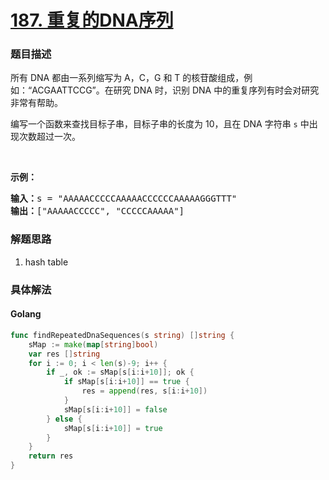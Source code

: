 # [187. 重复的DNA序列](https://leetcode-cn.com/problems/repeated-dna-sequences/description/)

### 题目描述

<p>所有 DNA 都由一系列缩写为 A，C，G 和 T 的核苷酸组成，例如：&ldquo;ACGAATTCCG&rdquo;。在研究 DNA 时，识别 DNA 中的重复序列有时会对研究非常有帮助。</p>

<p>编写一个函数来查找目标子串，目标子串的长度为 10，且在 DNA 字符串 <code>s</code> 中出现次数超过一次。</p>

<p>&nbsp;</p>

<p><strong>示例：</strong></p>

<pre><strong>输入：</strong>s = &quot;AAAAACCCCCAAAAACCCCCCAAAAAGGGTTT&quot;
<strong>输出：</strong>[&quot;AAAAACCCCC&quot;, &quot;CCCCCAAAAA&quot;]</pre>

### 解题思路

1. hash table

### 具体解法


#### **Golang**
```go
func findRepeatedDnaSequences(s string) []string {
	sMap := make(map[string]bool)
	var res []string
	for i := 0; i < len(s)-9; i++ {
		if _, ok := sMap[s[i:i+10]]; ok {
			if sMap[s[i:i+10]] == true {
				res = append(res, s[i:i+10])
			}
			sMap[s[i:i+10]] = false
		} else {
			sMap[s[i:i+10]] = true
		}
	}
	return res
}

```


